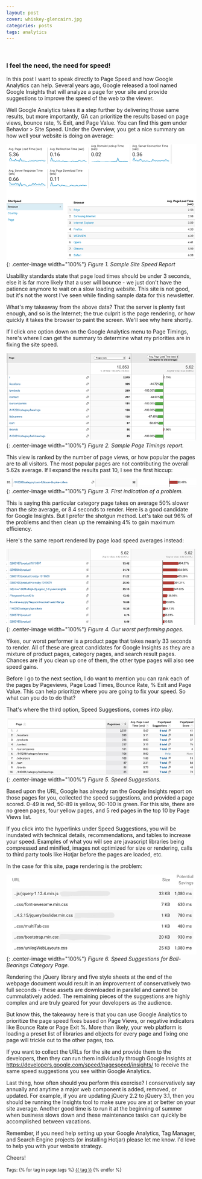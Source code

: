 ```yaml
---
layout: post
cover: whiskey-glencairn.jpg
categories: posts
tags: analytics
---
```

<br />
<h3>I feel the need, the need for speed!</h3>

In this post I want to speak directly to Page Speed and how Google Analytics can help. Several years ago, Google released a tool named Google Insights that will analyze a page for your site and provide suggestions to improve the speed of the web to the viewer.

Well Google Analytics takes it a step further by delivering those same results, but more importantly, GA can prioritize the results based on page views, bounce rate, % Exit, and Page Value.
You can find this gem under Behavior > Site Speed. Under the Overview, you get a nice summary on how well your website is doing on average:


![Badge](/images/f1-insights.png){: .center-image width="100%"}
<i>Figure 1. Sample Site Speed Report</i>


Usability standards state that page load times should be under 3 seconds, else it is far more likely that a user will bounce - we just don't have the patience anymore to wait on a slow loading website. This site is not good, but it's not the worst I've seen while finding sample data for this newsletter.

What's my takeaway from the above data? That the server is plenty fast enough, and so is the Internet; the true culprit is the page rendering, or how quickly it takes the browser to paint the screen. We'll see why here shortly.

If I click one option down on the Google Analytics menu to Page Timings, here's where I can get the summary to determine what my priorities are in fixing the site speed.

![Badge](/images/f2-insights.png){: .center-image width="100%"}
<i>Figure 2. Sample Page Timings report.</i>

This view is ranked by the number of page views, or how popular the pages are to all visitors. The most popular pages are not contributing the overall 5.62s average. If I expand the results past 10, I see the first hiccup:


![Badge](/images/f3-insights.png){: .center-image width="100%"}
<i>Figure 3. First indication of a problem.</i>

This is saying this particular category page takes on average 50% slower than the site average, or 8.4 seconds to render. Here is a good candidate for Google Insights. But I prefer the shotgun method. Let's take out 96% of the problems and then clean up the remaining 4% to gain maximum efficiency.

Here's the same report rendered by page load speed averages instead:

![Badge](/images/f4-insights.png){: .center-image width="100%"}
<i>Figure 4. Our worst performing pages.</i>

Yikes, our worst performer is a product page that takes nearly 33 seconds to render. All of these are great candidates for Google Insights as they are a mixture of product pages, category pages, and search result pages. Chances are if you clean up one of them, the other type pages will also see speed gains.

Before I go to the next section, I do want to mention you can rank each of the pages by Pageviews, Page Load Times, Bounce Rate, % Exit and Page Value. This can help prioritize where you are going to fix your speed. So what can you do to do that?

That's where the third option, Speed Suggestions, comes into play.

![Badge](/images/f5-insights.png){: .center-image width="100%"}
<i>Figure 5. Speed Suggestions.</i>

Based upon the URL, Google has already ran the Google Insights report on those pages for you, collected the speed suggestions, and provided a page scored. 0-49 is red, 50-89 is yellow, 90-100 is green. For this site, there are no green pages, four yellow pages, and 5 red pages in the top 10 by Page Views list.

If you click into the hyperlinks under Speed Suggestions, you will be inundated with technical details, recommendations, and tables to increase your speed. Examples of what you will see are javascript libraries being compressed and minified, images not optimized for size or rendering, calls to third party tools like Hotjar before the pages are loaded, etc. 

In the case for this site, page rendering is the problem:

![Badge](/images/f6-insights.png){: .center-image width="100%"}
<i>Figure 6. Speed Suggestions for Ball-Bearings Category Page.</i>

Rendering the jQuery library and five style sheets at the end of the webpage document would result in an improvement of conservatively two full seconds - these assets are downloaded in parallel and cannot be cummulatively added. The remaining pieces of the suggestions are highly complex and are truly geared for your developers as the audience.

But know this, the takeaway here is that you can use Google Analytics to prioritize the page speed fixes based on Page Views, or negative indicators like Bounce Rate or Page Exit %. More than likely, your web platform is loading a preset list of libraries and objects for every page and fixing one page will trickle out to the other pages, too.

If you want to collect the URLs for the site and provide them to the developers, then they can run them individually through Google Insights at https://developers.google.com/speed/pagespeed/insights/ to receive the same speed suggestions you see within Google Analytics.

Last thing, how often should you perform this exercise? I conservatively say annually and anytime a major web component is added, removed, or updated. For example, if you are updating jQuery 2.2 to jQuery 3.1, then you should be running the Insights tool to make sure you are at or better on your site average. Another good time is to run it at the beginning of summer when business slows down and these maintenance tasks can quickly be accomplished between vacations.

Remember, if you need help setting up your Google Analytics, Tag Manager, and Search Engine projects (or installing Hotjar) please let me know. I'd love to help you with your website strategy.

Cheers!

<p><small>
Tags: 	
  {% for tag in page.tags %}
    <a href="/tags/{{ tag }}/">{{ tag }}</a>
  {% endfor %}
</small></p>
